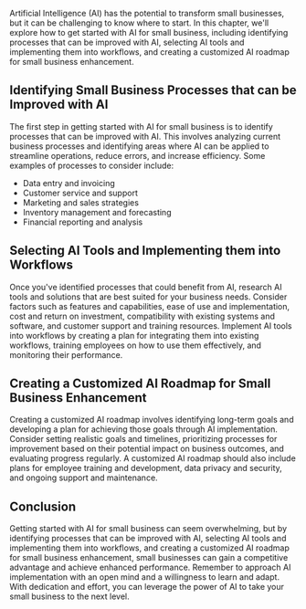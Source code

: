 
Artificial Intelligence (AI) has the potential to transform small businesses, but it can be challenging to know where to start. In this chapter, we'll explore how to get started with AI for small business, including identifying processes that can be improved with AI, selecting AI tools and implementing them into workflows, and creating a customized AI roadmap for small business enhancement.

Identifying Small Business Processes that can be Improved with AI
-----------------------------------------------------------------

The first step in getting started with AI for small business is to identify processes that can be improved with AI. This involves analyzing current business processes and identifying areas where AI can be applied to streamline operations, reduce errors, and increase efficiency. Some examples of processes to consider include:

* Data entry and invoicing
* Customer service and support
* Marketing and sales strategies
* Inventory management and forecasting
* Financial reporting and analysis

Selecting AI Tools and Implementing them into Workflows
-------------------------------------------------------

Once you've identified processes that could benefit from AI, research AI tools and solutions that are best suited for your business needs. Consider factors such as features and capabilities, ease of use and implementation, cost and return on investment, compatibility with existing systems and software, and customer support and training resources. Implement AI tools into workflows by creating a plan for integrating them into existing workflows, training employees on how to use them effectively, and monitoring their performance.

Creating a Customized AI Roadmap for Small Business Enhancement
---------------------------------------------------------------

Creating a customized AI roadmap involves identifying long-term goals and developing a plan for achieving those goals through AI implementation. Consider setting realistic goals and timelines, prioritizing processes for improvement based on their potential impact on business outcomes, and evaluating progress regularly. A customized AI roadmap should also include plans for employee training and development, data privacy and security, and ongoing support and maintenance.

Conclusion
----------

Getting started with AI for small business can seem overwhelming, but by identifying processes that can be improved with AI, selecting AI tools and implementing them into workflows, and creating a customized AI roadmap for small business enhancement, small businesses can gain a competitive advantage and achieve enhanced performance. Remember to approach AI implementation with an open mind and a willingness to learn and adapt. With dedication and effort, you can leverage the power of AI to take your small business to the next level.
